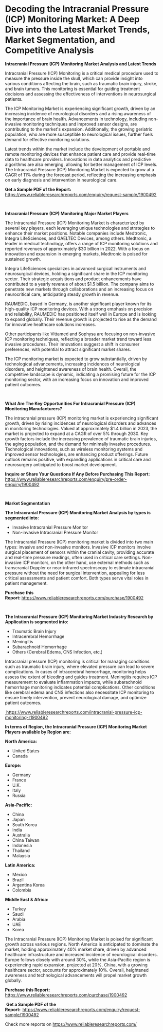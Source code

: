 <p><h1>Decoding the Intracranial Pressure (ICP) Monitoring Market: A Deep Dive into the Latest Market Trends, Market Segmentation, and Competitive Analysis</h1></p><p><strong>Intracranial Pressure (ICP) Monitoring Market Analysis and Latest Trends</strong></p>
<p><p>Intracranial Pressure (ICP) Monitoring is a critical medical procedure used to measure the pressure inside the skull, which can provide insight into various conditions affecting the brain, such as traumatic brain injury, stroke, and brain tumors. This monitoring is essential for guiding treatment decisions and assessing the effectiveness of interventions in neurosurgical patients. </p><p>The ICP Monitoring Market is experiencing significant growth, driven by an increasing incidence of neurological disorders and a rising awareness of the importance of brain health. Advancements in technology, including non-invasive monitoring techniques and improved sensor designs, are contributing to the market's expansion. Additionally, the growing geriatric population, who are more susceptible to neurological issues, further fuels demand for effective monitoring solutions.</p><p>Latest trends within the market include the development of portable and remote monitoring devices that enhance patient care and provide real-time data to healthcare providers. Innovations in data analytics and predictive algorithms are also emerging, allowing for better management of ICP levels. The Intracranial Pressure (ICP) Monitoring Market is expected to grow at a CAGR of 11% during the forecast period, reflecting the increasing emphasis on early diagnosis and intervention in neurological care.</p></p>
<p><strong>Get a Sample PDF of the Report:&nbsp;</strong> <a href="https://www.reliableresearchreports.com/enquiry/request-sample/1900492?utm_campaign=2030&utm_medium=2&utm_source=Github&utm_content=ia&utm_term=03032025&utm_id=intracranial-pressure-icp-monitoring">https://www.reliableresearchreports.com/enquiry/request-sample/1900492</a></p>
<p>&nbsp;</p>
<p><strong>Intracranial Pressure (ICP) Monitoring Major Market Players</strong></p>
<p><p>The Intracranial Pressure (ICP) Monitoring Market is characterized by several key players, each leveraging unique technologies and strategies to enhance their market positions. Notable companies include Medtronic, Integra LifeSciences, and GAELTEC Devices, among others. Medtronic, a leader in medical technology, offers a range of ICP monitoring solutions and reported revenues of approximately $30 billion in 2022. With a focus on innovation and expansion in emerging markets, Medtronic is poised for sustained growth.</p><p>Integra LifeSciences specializes in advanced surgical instruments and neurosurgical devices, holding a significant share in the ICP monitoring sector. Their strategic acquisitions and product enhancements have contributed to a yearly revenue of about $1.5 billion. The company aims to penetrate new markets through collaborations and an increasing focus on neurocritical care, anticipating steady growth in revenue.</p><p>RAUMEDIC, based in Germany, is another significant player known for its high-quality ICP monitoring devices. With a strong emphasis on precision and reliability, RAUMEDIC has positioned itself well in Europe and is looking to expand globally. Their revenue growth is projected to rise as the demand for innovative healthcare solutions increases.</p><p>Other participants like Vittamed and Sophysa are focusing on non-invasive ICP monitoring techniques, reflecting a broader market trend toward less invasive procedures. Their innovations suggest a shift in consumer preferences, with potential to attract significant market shares.</p><p>The ICP monitoring market is expected to grow substantially, driven by technological advancements, increasing incidences of neurological disorders, and heightened awareness of brain health. Overall, the competitive landscape is dynamic, indicating a promising future for the ICP monitoring sector, with an increasing focus on innovation and improved patient outcomes.</p></p>
<p>&nbsp;</p>
<p><strong>What Are The Key Opportunities For Intracranial Pressure (ICP) Monitoring Manufacturers?</strong></p>
<p><p>The intracranial pressure (ICP) monitoring market is experiencing significant growth, driven by rising incidences of neurological disorders and advances in monitoring technologies. Valued at approximately $1.4 billion in 2023, the market is projected to expand at a CAGR of over 5% through 2030. Key growth factors include the increasing prevalence of traumatic brain injuries, the aging population, and the demand for minimally invasive procedures. Technological innovations, such as wireless monitoring systems and improved sensor technologies, are enhancing product offerings. Future outlook remains positive, with expanding applications in critical care and neurosurgery anticipated to boost market development.</p></p>
<p><strong>Inquire or Share Your Questions If Any Before Purchasing This Report:</strong> <a href="https://www.reliableresearchreports.com/enquiry/pre-order-enquiry/1900492?utm_campaign=2030&utm_medium=2&utm_source=Github&utm_content=ia&utm_term=03032025&utm_id=intracranial-pressure-icp-monitoring">https://www.reliableresearchreports.com/enquiry/pre-order-enquiry/1900492</a></p>
<p>&nbsp;</p>
<p><strong>Market Segmentation</strong></p>
<p><strong>The Intracranial Pressure (ICP) Monitoring Market Analysis by types is segmented into:</strong></p>
<p><ul><li>Invasive Intracranial Pressure Monitor</li><li>Non-invasive Intracranial Pressure Monitor</li></ul></p>
<p><p>The Intracranial Pressure (ICP) monitoring market is divided into two main types: invasive and non-invasive monitors. Invasive ICP monitors involve surgical placement of sensors within the cranial cavity, providing accurate and real-time pressure readings, often used in critical care settings. Non-invasive ICP monitors, on the other hand, use external methods such as transcranial Doppler or near-infrared spectroscopy to estimate intracranial pressure without the need for surgical intervention, appealing for less critical assessments and patient comfort. Both types serve vital roles in patient management.</p></p>
<p><strong>Purchase this Report:&nbsp;</strong><a href="https://www.reliableresearchreports.com/purchase/1900492?utm_campaign=2030&utm_medium=2&utm_source=Github&utm_content=ia&utm_term=03032025&utm_id=intracranial-pressure-icp-monitoring">https://www.reliableresearchreports.com/purchase/1900492</a></p>
<p>&nbsp;</p>
<p><strong>The Intracranial Pressure (ICP) Monitoring Market Industry Research by Application is segmented into:</strong></p>
<p><ul><li>Traumatic Brain Injury</li><li>Intracerebral Hemorrhage</li><li>Meningitis</li><li>Subarachnoid Hemorrhage</li><li>Others (Cerebral Edema, CNS Infection, etc.)</li></ul></p>
<p><p>Intracranial pressure (ICP) monitoring is critical for managing conditions such as traumatic brain injury, where elevated pressure can lead to severe complications. In cases of intracerebral hemorrhage, monitoring helps assess the extent of bleeding and guides treatment. Meningitis requires ICP measurement to evaluate inflammation impacts, while subarachnoid hemorrhage monitoring indicates potential complications. Other conditions like cerebral edema and CNS infections also necessitate ICP monitoring to ensure timely intervention, prevent neurological damage, and optimize patient outcomes.</p></p>
<p><a href="https://www.reliableresearchreports.com/intracranial-pressure-icp-monitoring-r1900492?utm_campaign=2030&utm_medium=2&utm_source=Github&utm_content=ia&utm_term=03032025&utm_id=intracranial-pressure-icp-monitoring">&nbsp;https://www.reliableresearchreports.com/intracranial-pressure-icp-monitoring-r1900492</a></p>
<p><strong>In terms of Region, the Intracranial Pressure (ICP) Monitoring Market Players available by Region are:</strong></p>
<p>
    <p> <strong> North America: </strong>
        <ul>
            <li>United States</li>
            <li>Canada</li>
        </ul>
        </p> 
    <p> <strong> Europe: </strong>
        <ul>
            <li>Germany</li>
            <li>France</li>
            <li>U.K.</li>
            <li>Italy</li>
            <li>Russia</li>
        </ul>
        </p> 
    <p> <strong> Asia-Pacific: </strong>
        <ul>
            <li>China</li>
            <li>Japan</li>
            <li>South Korea</li>
            <li>India</li>
            <li>Australia</li>
            <li>China Taiwan</li>
            <li>Indonesia</li>
            <li>Thailand</li>
            <li>Malaysia</li>
        </ul>
        </p> 
    <p> <strong> Latin America: </strong>
        <ul>
            <li>Mexico</li>
            <li>Brazil</li>
            <li>Argentina Korea</li>
            <li>Colombia</li>
        </ul>
        </p> 
    <p> <strong> Middle East & Africa: </strong>
        <ul>
            <li>Turkey</li>
            <li>Saudi</li>
            <li>Arabia</li>
            <li>UAE</li>
            <li>Korea</li>
        </ul>
    </p>
    </p>
<p><p>The Intracranial Pressure (ICP) Monitoring Market is poised for significant growth across various regions. North America is anticipated to dominate the market, holding approximately 40% market share, driven by advanced healthcare infrastructure and increased incidence of neurological disorders. Europe follows closely with around 30%, while the Asia-Pacific region is experiencing rapid expansion, projected at 20%. China, with a growing healthcare sector, accounts for approximately 10%. Overall, heightened awareness and technological advancements will propel market growth globally.</p></p>
<p><strong>Purchase this Report: </strong><a href="https://www.reliableresearchreports.com/purchase/1900492?utm_campaign=2030&utm_medium=2&utm_source=Github&utm_content=ia&utm_term=03032025&utm_id=intracranial-pressure-icp-monitoring">https://www.reliableresearchreports.com/purchase/1900492</a></p>
<p>&nbsp;<strong>Get a Sample PDF of the Report:&nbsp;&nbsp;</strong><a href="https://www.reliableresearchreports.com/enquiry/request-sample/1900492?utm_campaign=2030&utm_medium=2&utm_source=Github&utm_content=ia&utm_term=03032025&utm_id=intracranial-pressure-icp-monitoring">https://www.reliableresearchreports.com/enquiry/request-sample/1900492</a></p>
<p><strong></strong></p>
<p>Check more reports on <a href="https://www.reliableresearchreports.com/?utm_campaign=2030&utm_medium=2&utm_source=Github&utm_content=ia&utm_term=03032025&utm_id=intracranial-pressure-icp-monitoring">https://www.reliableresearchreports.com/</a></p>